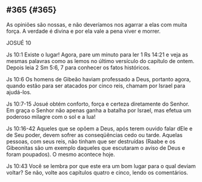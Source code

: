 ## #365 {#365}

As opiniões são nossas, e não deveríamos nos agarrar a elas com muita força. A verdade é divina e por ela vale a pena viver e morrer.

JOSUÉ 10

Js 10:1 Existe o lugar! Agora, pare um minuto para ler 1 Rs 14:21 e veja as mesmas palavras como as lemos no último versículo do capítulo de ontem. Depois leia 2 Sm 5:6, 7 para conhecer os fatos históricos.

Js 10:6 Os homens de Gibeão haviam professado a Deus, portanto agora, quando estão para ser atacados por cinco reis, chamam por Israel para ajudá-los.

Js 10:7-15 Josué obtém conforto, força e certeza diretamente do Senhor. Em graça o Senhor não apenas ganha a batalha por Israel, mas efetua um poderoso milagre com o sol e a lua!

Js 10:16-42 Aqueles que se opõem a Deus, após terem ouvido falar dEle e de Seu poder, devem sofrer as conseqüências cedo ou tarde. Aquelas pessoas, com seus reis, não tinham que ser destruídas (Raabe e os Gibeonitas são um exemplo daqueles que escutaram o aviso de Deus e foram poupados). O mesmo acontece hoje.

Js 10:43 Você se lembra por que este era um bom lugar para o qual deviam voltar? Se não, volte aos capítulos quatro e cinco, lendo os comentários.